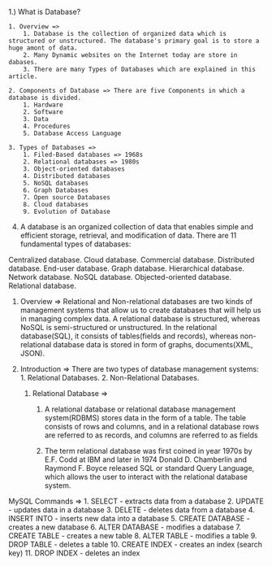 1.) What is Database?

    1. Overview =>
        1. Database is the collection of organized data which is structured or unstructured. The database's primary goal is to store a huge amont of data.
        2. Many Dynamic websites on the Internet today are store in dabases.
        3. There are many Types of Databases which are explained in this article.

    2. Components of Database => There are five Components in which a database is divided.
        1. Hardware
        2. Software
        3. Data
        4. Procedures
        5. Database Access Language

    3. Types of Databases =>
        1. Filed-Based databases => 1968s
        2. Relational databases => 1980s
        3. Object-oriented databases
        4. Distributed databases
        5. NoSQL databases
        6. Graph Databases
        7. Open source Databases
        8. Cloud databases
        9. Evolution of Database

4. A database is an organized collection of data that enables simple and efficient storage, retrieval, and modification of data. There are 11 fundamental types of databases:

Centralized database.
Cloud database.
Commercial database.
Distributed database.
End-user database.
Graph database.
Hierarchical database.
Network database.
NoSQL database.
Objected-oriented database.
Relational database.

<!-- Relational and Non Relational Databases -->
1. Overview =>
     Relational and Non-relational databases are two kinds of management systems that allow us to create databases that will help us in managing complex data. A relational database is structured, whereas NoSQL is semi-structured or unstructured. In the relational database(SQL), it consists of tables(fields and records), whereas non-relational database data is stored in form of graphs, documents(XML, JSON).

2. Introduction =>
    There are two types of database management systems:
        1. Relational Databases.
        2. Non-Relational Databases.

    1. Relational Database =>
        1. A relational database or relational database management system(RDBMS) stores data in the form of a table. The table consists of rows and columns, and in a relational database rows are referred to as records, and columns are referred to as fields

        2. The term relational database was first coined in year 1970s by E.F. Codd at IBM and later in 1974 Donald D. Chamberlin and Raymond F. Boyce released SQL or standard Query Language, which allows the user to interact with the relational database system.

        
MySQL Commands =>
    <!-- Some of The Most Important SQL Commands -->
        1. SELECT - extracts data from a database
        2. UPDATE - updates data in a database
        3. DELETE - deletes data from a database
        4. INSERT INTO - inserts new data into a database
        5. CREATE DATABASE - creates a new database
        6. ALTER DATABASE - modifies a database
        7. CREATE TABLE - creates a new table
        8. ALTER TABLE - modifies a table
        9. DROP TABLE - deletes a table
        10. CREATE INDEX - creates an index (search key)
        11. DROP INDEX - deletes an index